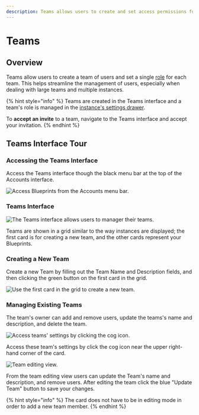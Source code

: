 ```yaml
---
description: Teams allows users to create and set access permissions for groups of users.
---
```


# Teams

## Overview

Teams allow users to create a team of users and set a single [role](https://zesty.org/getting-started/roles-and-permissions) for each team. This helps streamline the management of users, especially when dealing with large teams and multiple instances.

{% hint style="info" %}
Teams are created in the Teams interface and a team's role is managed in the [instance's settings drawer](https://zesty.org/glossary#instance-settings-drawer).   
  
To **accept an invite** to a team, navigate to the Teams interface and accept your invitation.
{% endhint %}

## Teams Interface Tour

### Accessing the Teams Interface

Access the Teams interface though the black menu bar at the top of the Accounts interface.

![Access Blueprints from the Accounts menu bar.](../../.gitbook/assets/teams-interface-access.png)

### Teams Interface

![The Teams interface allows users to manager their teams.](../../.gitbook/assets/teams-interface.png)

Teams are shown in a grid similar to the way instances are displayed; the first card is for creating a new team, and the other cards represent your Blueprints.

### Creating a New Team

Create a new Team by filling out the Team Name and Description fields, and then clicking the green button on the first card in the grid.

![Use the first card in the grid to create a new team.](../../.gitbook/assets/teams-interface-create-new.png)

### Managing Existing Teams

The team's owner can add and remove users, update the teams's name and description, and delete the team.

![Access teams&apos; settings by clicking the cog icon.](../../.gitbook/assets/teams-interface-edit-teams.png)

Access these team's settings by click the cog icon near the upper right-hand corner of the card.

![Team editing view.](../../.gitbook/assets/team-edit-view.png)

From the team editing view users can update the Team's name and description, and remove users. After editing the team click the blue "Update Team" button to save your changes.

{% hint style="info" %}
The card does not have to be in editing mode in order to add a new team member.
{% endhint %}

